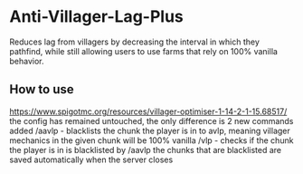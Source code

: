 # Anti-Villager-Lag-Plus
Reduces lag from villagers by decreasing the interval in which they pathfind, while still allowing users to use farms that rely on 100% vanilla behavior.

## How to use
https://www.spigotmc.org/resources/villager-optimiser-1-14-2-1-15.68517/
the config has remained untouched, the only difference is 2 new commands added
  /aavlp - blacklists the chunk the player is in to avlp, meaning villager mechanics in the given chunk will be 100% vanilla
  /vlp - checks if the chunk the player is in is blacklisted by /aavlp
the chunks that are blacklisted are saved automatically when the server closes
